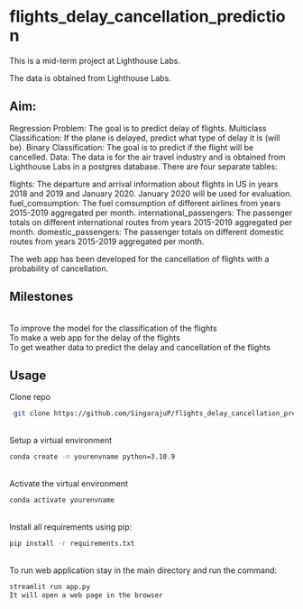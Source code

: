# flights_delay_cancellation_prediction
This is a mid-term project at Lighthouse Labs.

The data is obtained from Lighthouse Labs.

## Aim:

Regression Problem: The goal is to predict delay of flights.
Multiclass Classification: If the plane is delayed, predict what type of delay it is (will be).
Binary Classification: The goal is to predict if the flight will be cancelled.
Data: The data is for the air travel industry and is obtained from Lighthouse Labs in a postgres database. There are four separate tables:

flights: The departure and arrival information about flights in US in years 2018 and 2019 and January 2020. January 2020 will be used for evaluation.
fuel_comsumption: The fuel comsumption of different airlines from years 2015-2019 aggregated per month.
international_passengers: The passenger totals on different international routes from years 2015-2019 aggregated per month.
domestic_passengers: The passenger totals on different domestic routes from years 2015-2019 aggregated per month.

The web app has been developed for the cancellation of flights with a probability of cancellation. 

## Milestones
<br>To improve the model for the classification of the flights
<br>To make a web app for the delay of the flights
<br>To get weather data to predict the delay and cancellation of the flights
## Usage
Clone repo 
```bash
 git clone https://github.com/SingarajuP/flights_delay_cancellation_prediction.git
```
<br />Setup a virtual environment
```bash
conda create -n yourenvname python=3.10.9
```
<br />Activate the virtual environment

```bash
conda activate yourenvname
```
<br />Install all requirements using pip:
```bash
pip install -r requirements.txt
```
<br />To run web application stay in the main directory and run the command:
```bash
streamlit run app.py
It will open a web page in the browser 

```

